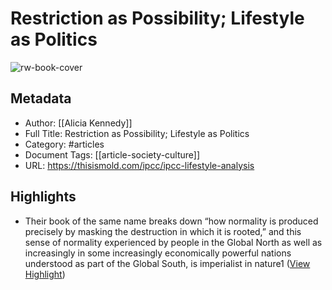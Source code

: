 # Restriction as Possibility; Lifestyle as Politics

![rw-book-cover](https://thisismold.com/wp-content/uploads/2022/06/MOLD_Magazine_LifestyleasPolitics-1-2048x1792-1-771x1024.png)

## Metadata
- Author: [[Alicia Kennedy]]
- Full Title: Restriction as Possibility; Lifestyle as Politics
- Category: #articles
- Document Tags: [[article-society-culture]] 
- URL: https://thisismold.com/ipcc/ipcc-lifestyle-analysis

## Highlights
- Their book of the same name breaks down “how normality is produced precisely by masking the destruction in which it is rooted,” and this sense of normality experienced by people in the Global North as well as increasingly in some increasingly economically powerful nations understood as part of the Global South, is imperialist in nature1 ([View Highlight](https://read.readwise.io/read/01hdmqfhnpptfqtkerhjh2797s))
